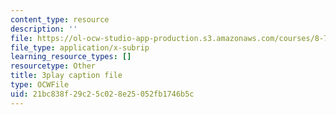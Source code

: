 ```yaml
---
content_type: resource
description: ''
file: https://ol-ocw-studio-app-production.s3.amazonaws.com/courses/8-701-introduction-to-nuclear-and-particle-physics-fall-2020/21bc838f29c25c028e25052fb1746b5c_ygls16dl8Sc.vtt
file_type: application/x-subrip
learning_resource_types: []
resourcetype: Other
title: 3play caption file
type: OCWFile
uid: 21bc838f-29c2-5c02-8e25-052fb1746b5c
---
```

